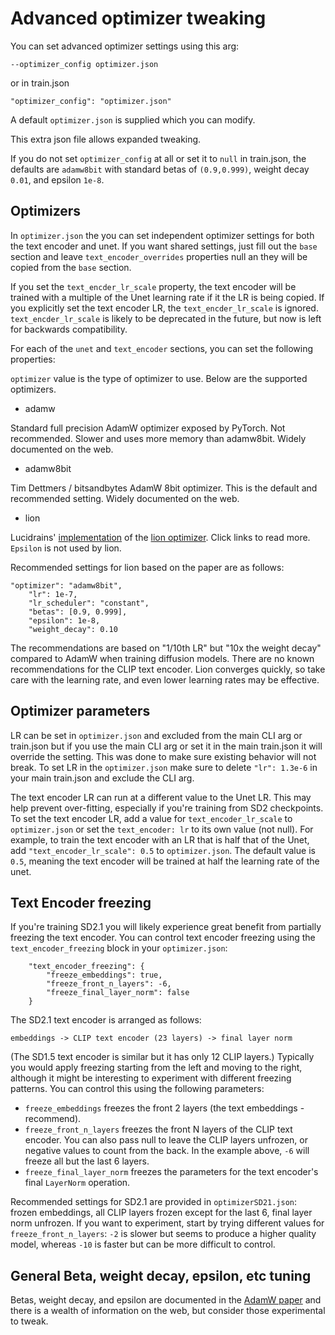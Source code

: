 # Advanced optimizer tweaking

You can set advanced optimizer settings using this arg:

    --optimizer_config optimizer.json

or in train.json 

    "optimizer_config": "optimizer.json"

A default `optimizer.json` is supplied which you can modify.

This extra json file allows expanded tweaking.  

If you do not set `optimizer_config` at all or set it to `null` in train.json, the defaults are `adamw8bit` with standard betas of `(0.9,0.999)`, weight decay `0.01`, and epsilon `1e-8`. 

## Optimizers

In `optimizer.json` the you can set independent optimizer settings for both the text encoder and unet.  If you want shared settings, just fill out the `base` section and leave `text_encoder_overrides` properties null an they will be copied from the `base` section.

If you set the `text_encder_lr_scale` property, the text encoder will be trained with a multiple of the Unet learning rate if it the LR is being copied.  If you explicitly set the text encoder LR, the `text_encder_lr_scale` is ignored.  `text_encder_lr_scale` is likely to be deprecated in the future, but now is left for backwards compatibility. 

For each of the `unet` and `text_encoder` sections, you can set the following properties:

`optimizer` value is the type of optimizer to use. Below are the supported optimizers.

* adamw

Standard full precision AdamW optimizer exposed by PyTorch.  Not recommended.  Slower and uses more memory than adamw8bit.  Widely documented on the web.

* adamw8bit

Tim Dettmers / bitsandbytes AdamW 8bit optimizer.  This is the default and recommended setting.  Widely documented on the web.

* lion

Lucidrains' [implementation](https://github.com/lucidrains/lion-pytorch) of the [lion optimizer](https://arxiv.org/abs/2302.06675).  Click links to read more.  `Epsilon` is not used by lion.

Recommended settings for lion based on the paper are as follows:

    "optimizer": "adamw8bit",
        "lr": 1e-7,
        "lr_scheduler": "constant",
        "betas": [0.9, 0.999],
        "epsilon": 1e-8,
        "weight_decay": 0.10

The recommendations are based on "1/10th LR" but "10x the weight decay" compared to AdamW when training diffusion models.  There are no known recommendations for the CLIP text encoder.  Lion converges quickly, so take care with the learning rate, and even lower learning rates  may be effective. 

## Optimizer parameters

LR can be set in `optimizer.json` and excluded from the main CLI arg or train.json but if you use the main CLI arg or set it in the main train.json it will override the setting. This was done to make sure existing behavior will not break.  To set LR in the `optimizer.json` make sure to delete `"lr": 1.3e-6` in your main train.json and exclude the CLI arg.

The text encoder LR can run at a different value to the Unet LR. This may help prevent over-fitting, especially if you're training from SD2 checkpoints. To set the text encoder LR, add a value for `text_encoder_lr_scale` to `optimizer.json` or set the `text_encoder: lr` to its own value (not null). For example, to train the text encoder with an LR that is half that of the Unet, add `"text_encoder_lr_scale": 0.5` to `optimizer.json`. The default value is `0.5`, meaning the text encoder will be trained at half the learning rate of the unet.

## Text Encoder freezing

If you're training SD2.1 you will likely experience great benefit from partially freezing the text encoder. You can control text encoder freezing using the `text_encoder_freezing` block in your `optimizer.json`:

```
    "text_encoder_freezing": {
        "freeze_embeddings": true,
        "freeze_front_n_layers": -6,
        "freeze_final_layer_norm": false
    }
```

The SD2.1 text encoder is arranged as follows:

```
embeddings -> CLIP text encoder (23 layers) -> final layer norm
```

(The SD1.5 text encoder is similar but it has only 12 CLIP layers.) Typically you would apply freezing starting from the left and moving to the right, although it might be interesting to experiment with different freezing patterns. You can control this using the following parameters:  

* `freeze_embeddings` freezes the front 2 layers (the text embeddings - recommend). 
* `freeze_front_n_layers` freezes the front N layers of the CLIP text encoder. You can also pass null to leave the CLIP layers unfrozen, or negative values to count from the back. In the example above, `-6` will freeze all but the last 6 layers.
* `freeze_final_layer_norm` freezes the parameters for the text encoder's final `LayerNorm` operation.

Recommended settings for SD2.1 are provided in `optimizerSD21.json`: frozen embeddings, all CLIP layers frozen except for the last 6, final layer norm unfrozen. If you want to experiment, start by trying different values for `freeze_front_n_layers`: `-2` is slower but seems to produce a higher quality model, whereas `-10` is faster but can be more difficult to control. 

## General Beta, weight decay, epsilon, etc tuning

Betas, weight decay, and epsilon are documented in the [AdamW paper](https://arxiv.org/abs/1711.05101) and there is a wealth of information on the web, but consider those experimental to tweak.  

